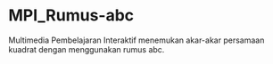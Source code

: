 # MPI_Rumus-abc
Multimedia Pembelajaran Interaktif menemukan akar-akar persamaan kuadrat dengan menggunakan rumus abc.

